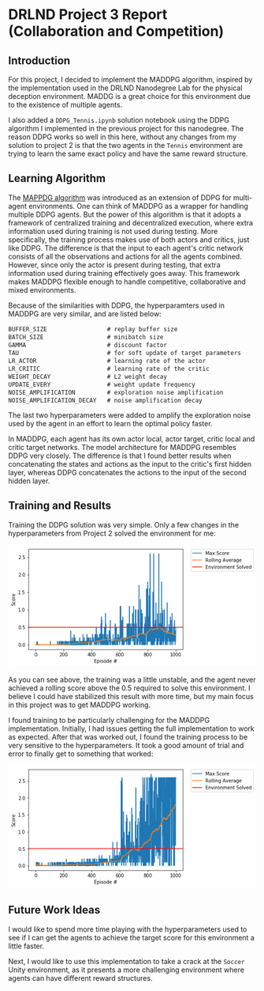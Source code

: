 # DRLND Project 3 Report (Collaboration and Competition)

## Introduction

For this project, I decided to implement the MADDPG algorithm, inspired by the implementation used in the DRLND Nanodegree Lab for the physical deception environment. MADDG is a great choice for this environment due to the existence of multiple agents.

I also added a `DDPG_Tennis.ipynb` solution notebook using the DDPG algorithm I implemented in the previous project for this nanodegree. The reason DDPG works so well in this here, without any changes from my solution to project 2 is that the two agents in the `Tennis` environment are trying to learn the same exact policy and have the same reward structure.

## Learning Algorithm

The [MAPPDG algorithm](https://arxiv.org/pdf/1706.02275.pdf) was introduced as an extension of DDPG for multi-agent environments. One can think of MADDPG as a wrapper for handling multiple DDPG agents. But the power of this algorithm is that it adopts a framework of centralized training and decentralized execution, where extra information used during training is not used during testing. More specifically, the training process makes use of both actors and critics, just like DDPG. The difference is that the input to each agent's critic network consists of all the observations and actions for all the agents combined. However, since only the actor is present during testing, that extra information used during training effectively goes away. This framework makes MADDPG flexible enough to handle competitive, collaborative and mixed environments.

Because of the similarities with DDPG, the hyperparamters used in MADDPG are very similar, and are listed below:

```
BUFFER_SIZE                 # replay buffer size
BATCH_SIZE                  # minibatch size
GAMMA                       # discount factor
TAU                         # for soft update of target parameters
LR_ACTOR                    # learning rate of the actor 
LR_CRITIC                   # learning rate of the critic
WEIGHT_DECAY                # L2 weight decay
UPDATE_EVERY                # weight update frequency
NOISE_AMPLIFICATION         # exploration noise amplification
NOISE_AMPLIFICATION_DECAY   # noise amplification decay
```

The last two hyperparameters were added to amplify the exploration noise used by the agent in an effort to learn the optimal policy faster.

In MADDPG, each agent has its own actor local, actor target, critic local and critic target networks. The model architecture for MADDPG resembles DDPG very closely. The difference is that I found better results when concatenating the states and actions as the input to the critic's first hidden layer, whereas DDPG concatenates the actions to the input of the second hidden layer.

## Training and Results

Training the DDPG solution was very simple. Only a few changes in the hyperparameters from Project 2 solved the environment for me:

![DDPG Plot of Rewards](https://github.com/MarcioPorto/drlnd-collaboration-and-competition/blob/master/ddpg_tennis_training.png)

As you can see above, the training was a little unstable, and the agent never achieved a rolling score above the 0.5 required to solve this environment. I believe I could have stabilized this result with more time, but my main focus in this project was to get MADDPG working.

I found training to be particularly challenging for the MADDPG implementation. Initially, I had issues getting the full implementation to work as expected. After that was worked out, I found the training process to be very sensitive to the hyperparameters. It took a good amount of trial and error to finally get to something that worked:

![MADDPG Plot of Rewards](https://github.com/MarcioPorto/drlnd-collaboration-and-competition/blob/master/maddpg_tennis_training.png)

## Future Work Ideas

I would like to spend more time playing with the hyperparameters used to see if I can get the agents to achieve the target score for this environment a little faster.

Next, I would like to use this implementation to take a crack at the `Soccer` Unity environment, as it presents a more challenging environment where agents can have different reward structures.